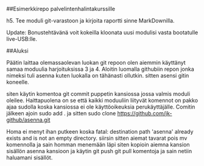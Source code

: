 ##Esimerkkirepo palvelintenhalintakurssille

h5. Tee moduli git-varastoon ja kirjoita raportti sinne MarkDownilla.

Update: Bonustehtävänä voit kokeilla kloonata uusi modulisi vasta bootatulle live-USB:lle.

##Aluksi

Päätin laittaa olemassaolevan luokan git repoon olen aiemmin käyttänyt samaa moduulia harjoituksissa 3 ja 4.
Aloitin luomalla githubiin repon jonka nimeksi tuli asenna kuten luokalla on tähänasti ollutkin. sitten asensi gitin koneelle.

siten käytin komentoa git commit puppetin kansiossa jossa valmis moduli oleilee. Haittapuolena on se että kaikki moduuliin liityvät komennot on pakko ajaa sudolla koska kansiossa ei ole käyttöoikeuksia perukäyttäjälle. Comitin jälkeen ajoin sudo add . ja sitten sudo clone https://github.com/jk-github/asenna.git

Homa ei menyt ihan putkeen koska fatal: destination path 'asenna' already exists and is not an empty directory. siirsin sitten aiemat tavarat pois mv komennolla ja sain homman menemään läpi siten kopioin aiemna kansion sisällön asenna kansioon ja käytin git push git pull komentoja ja sain netiin haluamani sisällöt.


